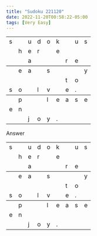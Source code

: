 ```yaml
---
title: "Sudoku 221120"
date: 2022-11-20T00:58:22-05:00
tags: [Very Easy]
---
```


<main class="flex-shrink-0">
  <div class="container">
    <div class="py-3 mx-auto" style="max-width: 340px;">
      <div class="row">
        <table class="mx-auto">
          <colgroup><col><col><col>
          <colgroup><col><col><col>
          <colgroup><col><col><col>
        <tbody>
          <tr> <td> s <td>   <td> u <td> d <td> o <td> k <td>   <td> u <td> s
          <tr> <td>   <td> h <td> e <td> r <td>   <td> e <td>   <td>   <td>
          <tr> <td>   <td>   <td> a <td>   <td>   <td>   <td> r <td> e <td> 
        <tbody>
          <tr> <td>   <td> e <td> a <td>   <td> s <td>   <td>   <td>   <td> y
          <tr> <td>   <td>   <td>   <td>   <td>   <td>   <td> t <td> o <td>
          <tr> <td> s <td> o <td>   <td> l <td> v <td>   <td> e <td> . <td> 
        <tbody>
          <tr> <td>   <td> p <td>   <td>   <td> l <td> e <td> a <td> s <td> e 
          <tr> <td> e <td> n <td>   <td>   <td>   <td>   <td>   <td>   <td>
          <tr> <td>   <td>   <td> j <td> o <td> y <td> . <td>   <td>   <td> 
        </table>
      </div>
    </div>
  </div>
</main>



Answer
<table class="mx-auto">
  <colgroup><col><col><col>
  <colgroup><col><col><col>
  <colgroup><col><col><col>
  <tbody>
   <tr> <td> s <td>   <td> u <td> d <td> o <td> k <td>   <td> u <td> s
   <tr> <td>   <td> h <td> e <td> r <td>   <td> e <td>   <td>   <td>
   <tr> <td>   <td>   <td> a <td>   <td>   <td>   <td> r <td> e <td> 
  <tbody>
   <tr> <td>   <td> e <td> a <td>   <td> s <td>   <td>   <td>   <td> y
   <tr> <td>   <td>   <td>   <td>   <td>   <td>   <td> t <td> o <td>
   <tr> <td> s <td> o <td>   <td> l <td> v <td>   <td> e <td> . <td> 
  <tbody>
   <tr> <td>   <td> p <td>   <td>   <td> l <td> e <td> a <td> s <td> e 
   <tr> <td> e <td> n <td>   <td>   <td>   <td>   <td>   <td>   <td>
   <tr> <td>   <td>   <td> j <td> o <td> y <td> . <td>   <td>   <td> 
</table>
